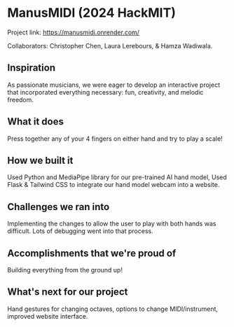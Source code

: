 # ManusMIDI (2024 HackMIT)

Project link: https://manusmidi.onrender.com/

Collaborators: Christopher Chen, Laura Lerebours, & Hamza Wadiwala.

## Inspiration

As passionate musicians, we were eager to develop an interactive project that incorporated everything necessary: fun, creativity, and melodic freedom.

## What it does

Press together any of your 4 fingers on either hand and try to play a scale!

## How we built it

Used Python and MediaPipe library for our pre-trained AI hand model, Used Flask & Tailwind CSS to integrate our hand model webcam into a website.

## Challenges we ran into

Implementing the changes to allow the user to play with both hands was difficult. Lots of debugging went into that process.

## Accomplishments that we're proud of

Building everything from the ground up!

## What's next for our project

Hand gestures for changing octaves, options to change MIDI/instrument, improved website interface.
